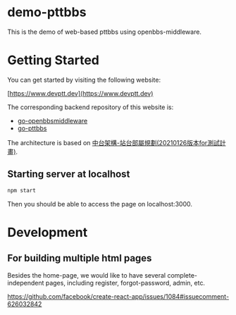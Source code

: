 # demo-pttbbs
This is the demo of web-based pttbbs using openbbs-middleware.

# Getting Started

You can get started by visiting the following website:

[https://www.devptt.dev](https://www.devptt.dev)

The corresponding backend repository of this website is:
* [go-openbbsmiddleware](https://github.com/Ptt-official-app/go-openbbsmiddleware)
* [go-pttbbs](https://github.com/Ptt-official-app/go-pttbbs)

The architecture is based on [中台架構-站台部屬規劃(20210126版本for測試計畫)](https://hackmd.io/@twbbs/Root#%E6%9E%B6%E6%A7%8B%E5%9C%96).

## Starting server at localhost

``` sh
npm start
```

Then you should be able to access the page on localhost:3000.

# Development

## For building multiple html pages

Besides the home-page, we would like to have
several complete-independent pages,
including register, forgot-password, admin, etc.

https://github.com/facebook/create-react-app/issues/1084#issuecomment-626032842
